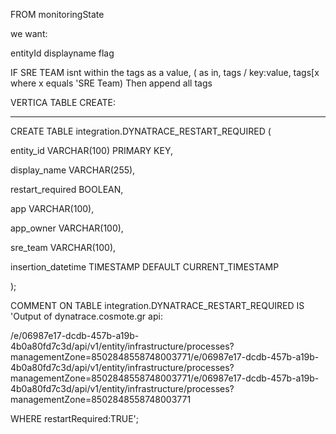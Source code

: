 
FROM monitoringState

we want:

entityId
displayname
flag


IF SRE TEAM isnt within the tags as a value,  ( as in, 	tags / key:value,    tags[x where x equals 'SRE Team)
	Then append all tags 



VERTICA TABLE CREATE:

------------------------

CREATE TABLE integration.DYNATRACE_RESTART_REQUIRED (

entity_id VARCHAR(100) PRIMARY KEY,

display_name VARCHAR(255),

restart_required BOOLEAN,

app VARCHAR(100),

app_owner VARCHAR(100),

sre_team VARCHAR(100),

insertion_datetime TIMESTAMP DEFAULT CURRENT_TIMESTAMP

);

  

COMMENT ON TABLE integration.DYNATRACE_RESTART_REQUIRED IS 'Output of dynatrace.cosmote.gr api:

/e/06987e17-dcdb-457b-a19b-4b0a80fd7c3d/api/v1/entity/infrastructure/processes?managementZone=8502848558748003771/e/06987e17-dcdb-457b-a19b-4b0a80fd7c3d/api/v1/entity/infrastructure/processes?managementZone=8502848558748003771/e/06987e17-dcdb-457b-a19b-4b0a80fd7c3d/api/v1/entity/infrastructure/processes?managementZone=8502848558748003771

  

WHERE restartRequired:TRUE';

